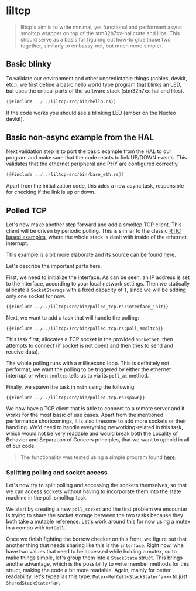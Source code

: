 <!-- TODO: split these headings into separate subchapters, it is becoming unreadable and cluttered -->
# liltcp

> liltcp's aim is to write minimal, yet functional and performant async smoltcp
wrapper on top of the stm32h7xx-hal crate and lilos.
This should serve as a basis for figuring out how-to glue those two together,
similarly to embassy-net, but much more simpler.

## Basic blinky

To validate our environment and other unpredictable things (cables, devkit, etc.),
we first define a basic hello world type program that blinks an LED,
but uses the critical parts of the software stack (stm32h7xx-hal and lilos).

```rust
{{#include ../../liltcp/src/bin/hello.rs}}
```

If the code works you should see a blinking LED (amber on the Nucleo devkit).

## Basic non-async example from the HAL

Next validation step is to port the basic example from the HAL to our program
and make sure that the code reacts to link UP/DOWN events.
This validates that the ethernet peripheral and PHY are configured correctly.

```rust
{{#include ../../liltcp/src/bin/bare_eth.rs}}
```

Apart from the initialization code, this adds a new async task, responsible for
checking if the link is up or down.

## Polled TCP

Let's now make another step forward and add a smoltcp TCP client.
This client will be driven by periodic polling.
This is similar to the classic [RTIC based examples](https://github.com/stm32-rs/stm32-eth/blob/master/examples/rtic-echo.rs),
where the whole stack is dealt with inside of the ethernet interrupt.

This example is a bit more elaborate and its source can be found [here](https://github.com/Hati-Research/intrusive-thoughts/blob/main/liltcp/src/bin/polled_tcp.rs).

Let's describe the important parts here.

First, we need to initialize the interface.
As can be seen, an IP address is set to the interface, according to your local network settings.
Then we statically allocate a `SocketStorage` with a fixed capacity of `1`,
since we will be adding only one socket for now.

```rust,ignored
{{#include ../../liltcp/src/bin/polled_tcp.rs:interface_init}}
```

Next, we want to add a task that will handle the polling:

```rust,ignored
{{#include ../../liltcp/src/bin/polled_tcp.rs:poll_smoltcp}}
```

This task first, allocates a TCP socket in the provided `SocketSet`,
then attempts to connect (if socket is not open)
and then tries to send and receive data).

The whole polling runs with a millisecond loop.
This is definitely not performat, we want the polling to be triggered by
either the ethernet interrupt or when `smoltcp` tells us to via its `poll_at` method.

Finally, we spawn the task in `main` using the following.

```rust, ignored
{{#include ../../liltcp/src/bin/polled_tcp.rs:spawn}}
```

We now have a TCP client that is able to connect to a remote server
and it works for the most basic of use cases.
Apart from the mentioned performance shortcomings,
it is also tiresome to add more sockets or their handling.
We'd need to handle everything networking-related in this task,
which would not be very readable
and would break both the Locality of Behavior and Separation of Concers principles,
that we want to uphold in all of our code.

> The functionality was tested using a simple program found [here](https://github.com/Hati-Research/intrusive-thoughts/blob/main/test-tcp-server/src/main.rs).

### Splitting polling and socket access

Let's now try to split polling and accessing the sockets themselves,
so that we can access sockets without having to incorporate them into 
the state machine in the poll_smolltcp task.

We start by creating a new `poll_socket` and the first problem we encounter is trying to share the socket storage between the two tasks because they both take a mutable reference. Let's work around this for now using a mutex in a combo with `RefCell`.

Once we finish fighting the borrow checker on this front, 
we figure out that another thing that needs sharing like this is the `interface`.
Right now, whe have two values that need to be accessed while holding a mutex,
so to make things simple, let's group them into a `StackState` struct.
This brings anothe advantage, which is the possibility to write member methods 
for this struct, making the code a bit more readable.
Again, mainly for better readability, let's typealias this type: 
`Mutex<RefCell<StackState<'a>>>` to just `SharedStackState<'a>`.


